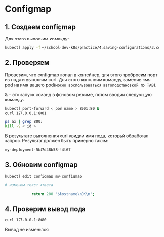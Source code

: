 # Configmap

## 1. Создаем configmap

Для этого выполним команду:

```bash
kubectl apply -f ~/school-dev-k8s/practice/4.saving-configurations/3.configmap/
```

## 2. Проверяем

Проверим, что configmap попал в контейнер, для этого пробросим порт из пода и выполним curl.
Для этого выполним команду, заменив имя pod на имя вашего pod(``можно воспользоваться автоподстановкой по TAB``).

& - это запуск команд в фоновом режиме, потом вводим следующую команду.

```bash
kubectl port-forward < pod name > 8001:80 &
curl 127.0.0.1:8001

ps ax | grep 8001
kill -9 < id >
```

В результате выполнения curl увидим имя пода, который обработал запрос. Результат должен быть примерно таким:

```bash
my-deployment-5b47d48b58-l4t67
```

## 3. Обновим configmap

```bash
kubectl edit configmap my-configmap

# изменим текст ответа

            return 200 '$hostname\nOK\n';
```

## 4. Проверим вывод пода

```bash
curl 127.0.0.1:8080
```

Вывод не изменился
